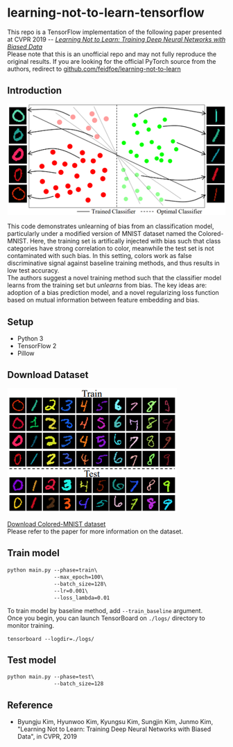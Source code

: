 # learning-not-to-learn-tensorflow

This repo is a TensorFlow implementation of the following paper presented at CVPR 2019 -- [*Learning Not to Learn: 
Training Deep Neural Networks with Biased Data*](https://arxiv.org/abs/1812.10352)  
Please note that this is an unofficial repo and may not fully reproduce the original results. If you are looking for the official PyTorch source from the authors, redirect to [github.com/feidfoe/learning-not-to-learn](https://github.com/feidfoe/learning-not-to-learn)

## Introduction

![learning-not-to-learn-figure](./figure1.png)

This code demonstrates unlearning of bias from an classification model, particularly under a modified version of MNIST dataset named the Colored-MNIST. Here, the training set is artifically injected with bias such that class categories have strong correlation to color, meanwhile the test set is not contaminated with such bias. In this setting, colors work as false discriminative signal against baseline training methods, and thus results in low test accuracy.  
The authors suggest a novel training method such that the classifier model learns from the training set but *unlearns* from bias. The key ideas are: adoption of a bias prediction model, and a novel regularizing loss function based on mutual information between feature embedding and bias.

## Setup
- Python 3
- TensorFlow 2
- Pillow

## Download Dataset
![Colored-MNIST](./colored-mnist-example.png)

[Download Colored-MNIST dataset](https://drive.google.com/file/d/1NSv4RCSHjcHois3dXjYw_PaLIoVlLgXu/view?usp=sharing)  
Please refer to the paper for more information on the dataset.  

## Train model
```
python main.py --phase=train\
               --max_epoch=100\
               --batch_size=128\
               --lr=0.001\
               --loss_lambda=0.01
```
To train model by baseline method, add `--train_baseline` argument.  
Once you begin, you can launch TensorBoard on `./logs/` directory to monitor training.
```
tensorboard --logdir=./logs/
```

## Test model
```
python main.py --phase=test\
               --batch_size=128
```

## Reference

- Byungju Kim, Hyunwoo Kim, Kyungsu Kim, Sungjin Kim, Junmo Kim, "Learning Not to Learn: Training Deep Neural Networks with Biased Data", in CVPR, 2019